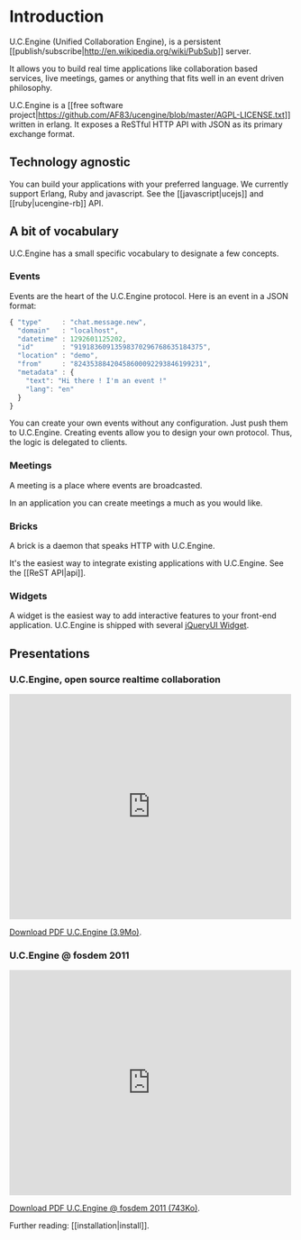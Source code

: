 # Introduction

U.C.Engine (Unified Collaboration Engine), is a persistent [[publish/subscribe|http://en.wikipedia.org/wiki/PubSub]] server.

It allows you to build real time applications like collaboration based services, live meetings, games or anything that fits well in an event driven philosophy.

U.C.Engine is a [[free software project|https://github.com/AF83/ucengine/blob/master/AGPL-LICENSE.txt]] written in erlang. It exposes a ReSTful HTTP API with JSON as its primary exchange format.

## Technology agnostic

You can build your applications with your preferred language. We currently support Erlang, Ruby and javascript. See the [[javascript|ucejs]] and [[ruby|ucengine-rb]] API.

## A bit of vocabulary

U.C.Engine has a small specific vocabulary to designate a few concepts.

### Events

Events are the heart of the U.C.Engine protocol.
Here is an event in a JSON format:

```javascript
{ "type"     : "chat.message.new",
  "domain"   : "localhost",
  "datetime" : 1292601125202,
  "id"       : "91918360913598370296768635184375",
  "location" : "demo",
  "from"     : "82435388420458600092293846199231",
  "metadata" : {
    "text": "Hi there ! I'm an event !"
    "lang": "en"
  }
}
```

You can create your own events without any configuration. Just push them to U.C.Engine.
Creating events allow you to design your own protocol. Thus, the logic is delegated to clients.

### Meetings

A meeting is a place where events are broadcasted.

In an application you can create meetings a much as you would like.

### Bricks

A brick is a daemon that speaks HTTP with U.C.Engine.

It's the easiest way to integrate existing applications with U.C.Engine. See the [[ReST API|api]].

### Widgets

A widget is the easiest way to add interactive features to your front-end application. U.C.Engine is shipped with several [jQueryUI Widget](http://jqueryui.com/).

## Presentations

### U.C.Engine, open source realtime collaboration

<div style="width:500px"><iframe src="http://www.slideshare.net/slideshow/embed_code/6772504" width="500" height="400" frameborder="0" marginwidth="0" marginheight="0" scrolling="no"></iframe></div>

[Download PDF U.C.Engine (3.9Mo)](downloads/General_Presentation_UCE.pdf).

### U.C.Engine @ fosdem 2011

<div style="width:500px"><iframe src="http://www.slideshare.net/slideshow/embed_code/7092130" width="500" height="400" frameborder="0" marginwidth="0" marginheight="0" scrolling="no"></iframe></div>

[Download PDF U.C.Engine @ fosdem 2011 (743Ko)](downloads/UCE_Fosdem_2011.pdf).

Further reading: [[installation|install]].
